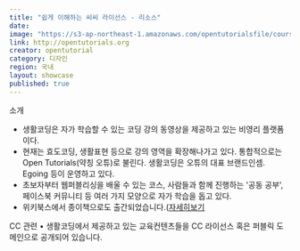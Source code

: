 ```yaml
---
title: "쉽게 이해하는 씨씨 라이선스 - 리소스"
date: 
image: "https://s3-ap-northeast-1.amazonaws.com/opentutorialsfile/course/94.png"
link: http://opentutorials.org 
creator: opentutorial
category: 디자인
region: 국내
layout: showcase
published: true
---
```


소개
- 생활코딩은 자가 학습할 수 있는 코딩 강의 동영상을 제공하고 있는 비영리 플랫폼이다.
- 현재는 효도코딩, 생활표현 등으로 강의 영역을 확장해나가고 있다. 통합적으로는 Open Tutorials(약칭 오튜)로 불린다. 생활코딩은 오튜의 대표 브랜드인셈. Egoing 등이 운영하고 있다.
- 초보자부터 웹퍼블리싱을 배울 수 있는 코스, 사람들과 함께 진행하는 '공동 공부', 페이스북 커뮤니티 등 여러 가지 모양으로 자가 학습을 돕고 있다.
- 위키북스에서 종이책으로도 출간되었습니다.([자세히보기](http://wikibook.co.kr/coding-everybody/)

CC 관련
 • 생활코딩에서 제공하고 있는 교육컨텐츠들을 CC 라이선스 혹은 퍼블릭 도메인으로 공개되어 있습니다.
